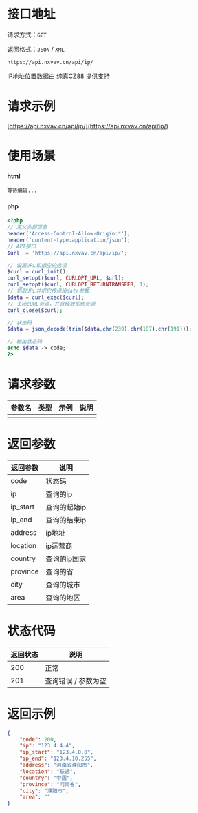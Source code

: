 # 接口地址

请求方式：`GET`

返回格式：`JSON` / `XML`

```API
https://api.nxvav.cn/api/ip/
```

IP地址位置数据由 <a href="https://www.cz88.net" target="_blank">纯真CZ88</a> 提供支持

# 请求示例

[https://api.nxvav.cn/api/ip/](https://api.nxvav.cn/api/ip/)

# 使用场景

<!-- tabs:start -->

#### **html**

```html
等待编辑...
```

#### **php**

```php
<?php
// 定义头部信息
header('Access-Control-Allow-Origin:*');
header('content-type:application/json');
// API接口
$url  = 'https://api.nxvav.cn/api/ip/';

// 设置URL和相应的选项
$curl = curl_init();
curl_setopt($curl, CURLOPT_URL, $url);
curl_setopt($curl, CURLOPT_RETURNTRANSFER, 1);
// 抓取URL并把它传递给data参数
$data = curl_exec($curl);
// 关闭cURL资源，并且释放系统资源
curl_close($curl);

// 状态码
$data = json_decode(trim($data,chr(239).chr(187).chr(191)));

// 输出状态码
echo $data -> code;
?>
```

<!-- tabs:end -->

# 请求参数

| 参数名 | 类型 | 示例 | 说明 |
| ------ | ---- | ---- | ---- |
|  |  |  |  |

# 返回参数

| 返回参数 | 说明 |
| -------- | ---- |
| code | 状态码 |
| ip | 查询的ip |
| ip_start | 查询的起始ip |
| ip_end | 查询的结束ip |
| address | ip地址 |
| location | ip运营商 |
| country | 查询的ip国家 |
| province | 查询的省 |
| city | 查询的城市 |
| area | 查询的地区 |

# 状态代码

| 返回状态 | 说明 |
| -------- | ---- |
| 200 | 正常 |
| 201 | 查询错误 / 参数为空 |

# 返回示例

```json
{
    "code": 200,
    "ip": "123.4.4.4",
    "ip_start": "123.4.0.0",
    "ip_end": "123.4.10.255",
    "address": "河南省濮阳市",
    "location": "联通",
    "country": "中国",
    "province": "河南省",
    "city": "濮阳市",
    "area": ""
}
```
